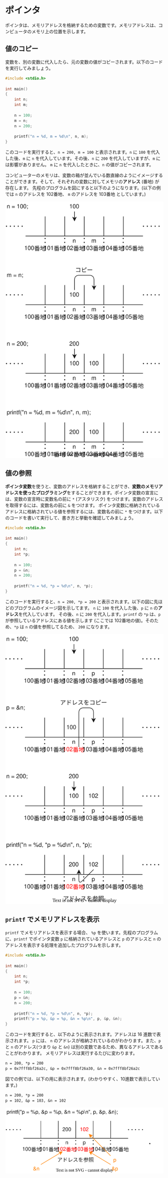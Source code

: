 # ポインタ

ポインタは、メモリアドレスを格納するための変数です。メモリアドレスは、コンピュータのメモリ上の位置を示します。

## 値のコピー

変数を、別の変数に代入したら、元の変数の値がコピーされます。以下のコードを実行してみましょう。

```c
#include <stdio.h>

int main()
{
    int n;
    int m;

    n = 100;
    m = n;
    n = 200;

    printf("n = %d, m = %d\n", n, m);
}
```

このコードを実行すると、`n = 200, m = 100` と表示されます。`n` に `100` を代入した後、`m` に `n` を代入しています。その後、`n` に `200` を代入していますが、`m` には影響がありません。 `m` に `n` を代入したときに、`n` の値がコピーされます。

コンピューターのメモリは、変数の箱が並んでいる数直線のようにイメージすることができます。そして、それぞれの変数に対してメモリの**アドレス** (番地) が存在します。 先程のプログラムを図にすると以下のようになります。(以下の例では `n` のアドレスを 102番地、 `m` のアドレスを 103番地 としています。)

![値のコピー](./intro1.svg)

## 値の参照

**ポインタ変数**を使うと、変数のアドレスを格納することができ、**変数のメモリアドレスを使ったプログラミング**をすることができます。ポインタ変数の宣言には、変数の宣言時に変数名の前に `*` (アスタリスク) をつけます。変数のアドレスを取得するには、変数名の前に `&` をつけます。 ポインタ変数に格納されているアドレスに格納されている値を参照するには、変数名の前に `*` をつけます。以下のコードを書いて実行して、書き方と挙動を確認してみましょう。

```c
#include <stdio.h>

int main()
{
    int n;
    int *p;

    n = 100;
    p = &n;
    n = 200;

    printf("n = %d, *p = %d\n", n, *p);
}
```

このコードを実行すると、`n = 200, *p = 200` と表示されます。以下の図に先ほどのプログラムのイメージ図を示してます。 `n` に `100` を代入した後、`p` に `n` の**アドレス**を代入しています。 その後、`n` に `200` を代入します。`printf` の `*p` は、`p` が参照しているアドレスにある値を示します (ここでは 102番地の値)。そのため、`*p` は `n` の値を参照してるため、 `200` になります。

![値の参照](./intro2.svg)

## `printf` でメモリアドレスを表示

`printf` でメモリアドレスを表示する場合、 `%p` を使います。先程のプログラムに、`printf` でポインタ変数 `p` に格納されているアドレスと `p` のアドレスと `n` のアドレスを表示する処理を追加したプログラムを示します。

```c
#include <stdio.h>

int main()
{
    int n;
    int *p;

    n = 100;
    p = &n;
    n = 200;

    printf("n = %d, *p = %d\n", n, *p);
    printf("p = %p, &p = %p, &n = %p\n", p, &p, &n);
}
```

このコードを実行すると、以下のように表示されます。アドレスは 16 進数で表示されます。 `p` には、 `n` のアドレスが格納されているのがわかります。また、`p` と `n` のアドレス(つまり `&p` と `&n`) は別の変数であるため、異なるアドレスであることがわかります。
メモリアドレスは実行するたびに変わります。

```txt
n = 200, *p = 200
p = 0x7fff8bf26a2c, &p = 0x7fff8bf26a30, &n = 0x7fff8bf26a2c
```

図での例では、以下の用に表示されます。(わかりやすく、10進数で表示しています。)

```txt
n = 200, *p = 200
p = 102, &p = 103, &n = 102
```

![ポインタのアドレス](./intro3.svg)
